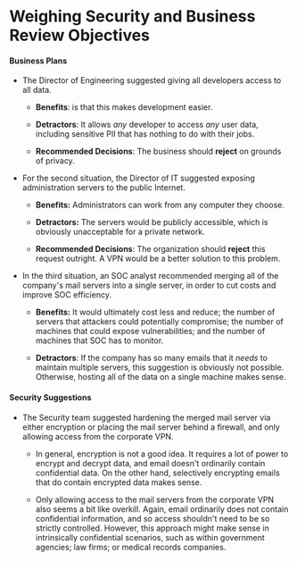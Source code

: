 # Weighing Security and Business Review Objectives

#### Business Plans

- The Director of Engineering suggested giving all developers access to all data. 
  
    - **Benefits**: is that this makes development easier. 
    
    - **Detractors**: It allows _any_ developer to access _any_ user data, including sensitive PII that has nothing to do with their jobs. 
    
    - **Recommended Decisions**: The business should **reject** on grounds of privacy.

- For the second situation, the Director of IT suggested exposing administration servers to the public Internet. 

    - **Benefits:** Administrators can work from any computer they choose. 
    
    - **Detractors:** The servers would be publicly accessible, which is obviously unacceptable for a private network. 
    
    - **Recommended Decisions**: The organization should **reject** this request outright. A VPN would be a better solution to this problem.

- In the third situation, an SOC analyst recommended merging all of the company's mail servers into a single server, in order to cut costs and improve SOC efficiency. 

  - **Benefits:** It would ultimately cost less and reduce; the number of servers that attackers could potentially compromise; the number of machines that could expose vulnerabilities; and the number of machines that SOC has to monitor.

  - **Detractors**: If the company has so many emails that it _needs_ to maintain multiple servers, this suggestion is obviously not possible. Otherwise, hosting all of the data on a single machine makes sense. 
    
#### Security Suggestions

- The Security team suggested hardening the merged mail server via either encryption or placing the mail server behind a firewall, and only allowing access from the corporate VPN.
  
    - In general, encryption is not a good idea. It requires a lot of power to encrypt and decrypt data, and email doesn't ordinarily contain confidential data. On the other hand, selectively encrypting emails that do contain encrypted data makes sense.
    
    - Only allowing access to the mail servers from the corporate VPN also seems a bit like overkill. Again, email ordinarily does not contain confidential information, and so access shouldn't need to be so strictly controlled. However, this approach might make sense in intrinsically confidential scenarios, such as within government agencies; law firms; or medical records companies.

